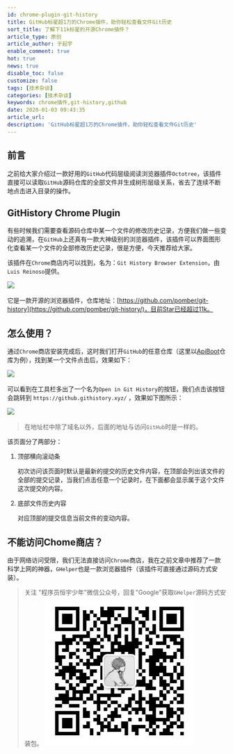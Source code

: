 ```yaml
---
id: chrome-plugin-git-history
title: GitHub标星超1万的Chrome插件，助你轻松查看文件Git历史
sort_title: 了解下11k标星的开源Chrome插件？
article_type: 原创
article_author: 于起宇
enable_comment: true
hot: true
news: true
disable_toc: false
customize: false
tags: [技术杂谈]
categories: [技术杂谈]
keywords: chrome插件,git-history,github
date: 2020-01-03 09:43:35
article_url:
description: 'GitHub标星超1万的Chrome插件，助你轻松查看文件Git历史'
---
```


## 前言

之前给大家介绍过一款好用的`GitHub`代码层级阅读浏览器插件`Octotree`，该插件直接可以读取`GitHub`源码仓库的全部文件并生成树形层级关系，省去了连续不断地点击进入目录的操作。
<!--more-->
## GitHistory Chrome Plugin

有些时候我们需要查看源码仓库中某一个文件的修改历史记录，方便我们做一些变动的追溯，在`GitHub`上还真有一款大神级别的浏览器插件，该插件可以界面图形化查看某一个文件的全部修改历史记录，很是方便，今天推荐给大家。

该插件在`Chrome`商店内可以找到，名为：`Git History Browser Extension`，由`Luis Reinoso`提供。

![](https://blog.minbox.org/images/post/chrome-plugin-git-history-1.png)

它是一款开源的浏览器插件，仓库地址：[https://github.com/pomber/git-history](https://github.com/pomber/git-history/)，目前Star已经超过11k。

## 怎么使用？

通过`Chrome`商店安装完成后，这时我们打开`GitHub`的任意仓库（这里以[ApiBoot](https://github.com/minbox-projects/api-boot)仓库为例），找到某一个文件点击后，效果如下：

![](https://blog.minbox.org/images/post/chrome-plugin-git-history-2.png)



可以看到在工具栏多出了一个名为`Open in Git History`的按钮，我们点击该按钮会跳转到 `https://github.githistory.xyz/` ，效果如下图所示：

![](https://blog.minbox.org/images/post/chrome-plugin-git-history-3.png)

> 在地址栏中除了域名以外，后面的地址与访问`GitHub`时是一样的。

该页面分了两部分：

1. 顶部横向滚动条

   初次访问该页面时默认是最新的提交的历史文件内容，在顶部会列出该文件的全部的提交记录，当我们点击任意一个记录时，在下面都会显示属于这个文件这次提交的内容。

2. 底部文件历史内容

   对应顶部的提交信息当前文件的变动内容。



## 不能访问Chome商店？

由于网络访问受限，我们无法直接访问`Chrome`商店，我在之前文章中推荐了一款科学上网的神器，`GHelper`也是一款浏览器插件（该插件可直接通过源码方式安装）。

> 关注 "程序员恒宇少年"微信公众号，回复"Google"获取`GHelper`源码方式安装包。
![](/images/mp.jpg)
